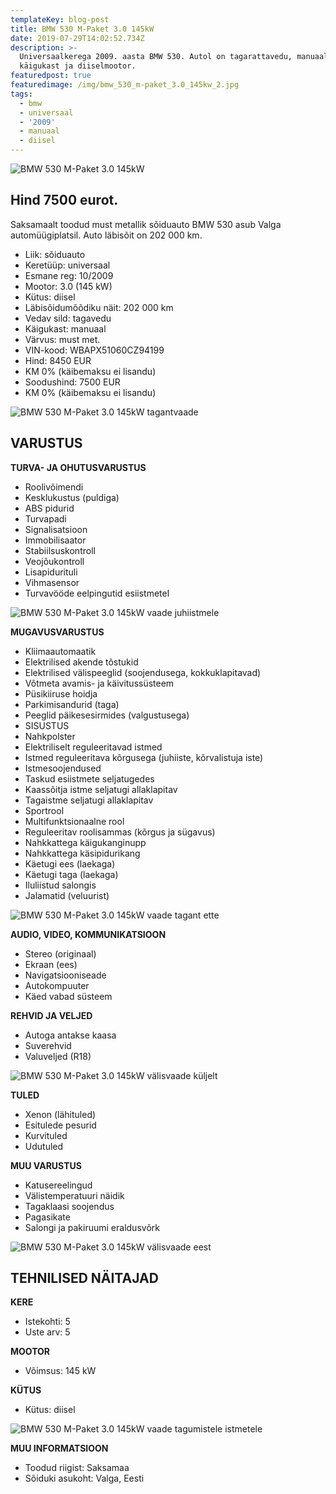 ```yaml
---
templateKey: blog-post
title: BMW 530 M-Paket 3.0 145kW
date: 2019-07-29T14:02:52.734Z
description: >-
  Universaalkerega 2009. aasta BMW 530. Autol on tagarattavedu, manuaal
  käigukast ja diiselmootor.
featuredpost: true
featuredimage: /img/bmw_530_m-paket_3.0_145kw_2.jpg
tags:
  - bmw
  - universaal
  - '2009'
  - manuaal
  - diisel
---
```

![BMW 530 M-Paket 3.0 145kW](/img/bmw_530_m-paket_3.0_145kw_2.jpg "BMW 530 M-Paket 3.0 145kW")

## Hind 7500 eurot.

Saksamaalt toodud must metallik sõiduauto BMW 530 asub Valga automüügiplatsil. Auto läbisõit on 202 000 km.

* Liik:	sõiduauto
* Keretüüp:	universaal
* Esmane reg:	10/2009
* Mootor:	3.0 (145 kW)
* Kütus:	diisel
* Läbisõidumõõdiku näit:	202 000 km
* Vedav sild:	tagavedu
* Käigukast:	manuaal
* Värvus:	must met.
* VIN-kood:	WBAPX51060CZ94199
* Hind:	8450 EUR
* KM 0% (käibemaksu ei lisandu)
* Soodushind:	7500 EUR
* KM 0% (käibemaksu ei lisandu)

![BMW 530 M-Paket 3.0 145kW tagantvaade](/img/bmw_530_m-paket_3.0_145kw_3.jpg "BMW 530 M-Paket 3.0 145kW tagantvaade")

## VARUSTUS

**TURVA- JA OHUTUSVARUSTUS**

* Roolivõimendi
* Kesklukustus (puldiga)
* ABS pidurid
* Turvapadi
* Signalisatsioon
* Immobilisaator
* Stabiilsuskontroll
* Veojõukontroll
* Lisapidurituli
* Vihmasensor
* Turvavööde eelpingutid esiistmetel

![BMW 530 M-Paket 3.0 145kW vaade juhiistmele](/img/bmw_530_m-paket_3.0_145kw_8.jpg "BMW 530 M-Paket 3.0 145kW vaade juhiistmele")

**MUGAVUSVARUSTUS**

* Kliimaautomaatik
* Elektrilised akende tõstukid
* Elektrilised välispeeglid (soojendusega, kokkuklapitavad)
* Võtmeta avamis- ja käivitussüsteem
* Püsikiiruse hoidja
* Parkimisandurid (taga)
* Peeglid päikesesirmides (valgustusega)
* SISUSTUS
* Nahkpolster
* Elektriliselt reguleeritavad istmed
* Istmed reguleeritava kõrgusega (juhiiste, kõrvalistuja iste)
* Istmesoojendused
* Taskud esiistmete seljatugedes
* Kaassõitja istme seljatugi allaklapitav
* Tagaistme seljatugi allaklapitav
* Sportrool
* Multifunktsionaalne rool
* Reguleeritav roolisammas (kõrgus ja sügavus)
* Nahkkattega käigukanginupp
* Nahkkattega käsipidurikang
* Käetugi ees (laekaga)
* Käetugi taga (laekaga)
* Iluliistud salongis
* Jalamatid (veluurist)

![BMW 530 M-Paket 3.0 145kW vaade tagant ette](/img/bmw_530_m-paket_3.0_145kw_9.jpg "BMW 530 M-Paket 3.0 145kW vaade tagant ette")

**AUDIO, VIDEO, KOMMUNIKATSIOON**

* Stereo (originaal)
* Ekraan (ees)
* Navigatsiooniseade
* Autokompuuter
* Käed vabad süsteem

**REHVID JA VELJED**

* Autoga antakse kaasa
* Suverehvid
* Valuveljed (R18)

![BMW 530 M-Paket 3.0 145kW välisvaade küljelt](/img/bmw_530_m-paket_3.0_145kw_4.jpg "BMW 530 M-Paket 3.0 145kW välisvaade küljelt")

**TULED**

* Xenon (lähituled)
* Esitulede pesurid
* Kurvituled
* Udutuled

**MUU VARUSTUS**

* Katusereelingud
* Välistemperatuuri näidik
* Tagaklaasi soojendus
* Pagasikate
* Salongi ja pakiruumi eraldusvõrk

![BMW 530 M-Paket 3.0 145kW välisvaade eest](/img/bmw_530_m-paket_3.0_145kw_1.jpg "BMW 530 M-Paket 3.0 145kW välisvaade eest")

## TEHNILISED NÄITAJAD

**KERE**

* Istekohti:	5
* Uste arv:	5

**MOOTOR**

* Võimsus:	145 kW

**KÜTUS**

* Kütus:	diisel

![BMW 530 M-Paket 3.0 145kW vaade tagumistele istmetele](/img/bmw_530_m-paket_3.0_145kw_7.jpg "BMW 530 M-Paket 3.0 145kW vaade tagumistele istmetele")

**MUU INFORMATSIOON**

* Toodud riigist: Saksamaa
* Sõiduki asukoht: Valga, Eesti
